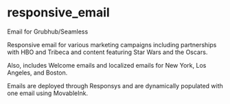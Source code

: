 # responsive_email
Email for Grubhub/Seamless

Responsive email for various marketing campaigns including partnerships with HBO and Tribeca and content featuring Star Wars and the Oscars.

Also, includes Welcome emails and localized emails for New York, Los Angeles, and Boston.

Emails are deployed through Responsys and are dynamically populated with one email using MovableInk.
